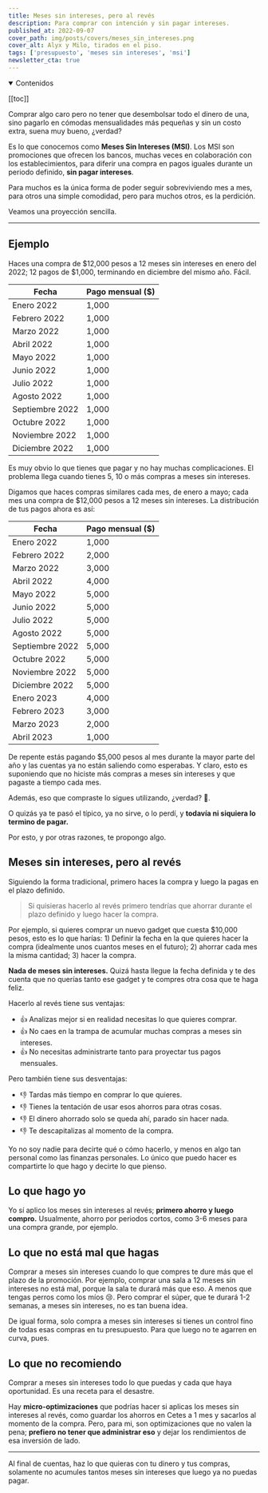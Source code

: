 ```yaml
---
title: Meses sin intereses, pero al revés
description: Para comprar con intención y sin pagar intereses.
published_at: 2022-09-07
cover_path: img/posts/covers/meses_sin_intereses.png
cover_alt: Alyx y Milo, tirados en el piso.
tags: ['presupuesto', 'meses sin intereses', 'msi']
newsletter_cta: true
---
```


<details open>
  <summary>
    Contenidos
  </summary>

  [[toc]]

</details>

Comprar algo caro pero no tener que desembolsar todo el dinero de una, sino pagarlo en cómodas mensualidades más pequeñas y sin un costo extra, suena muy bueno, ¿verdad?

Es lo que conocemos como **Meses Sin Intereses (MSI)**. Los MSI son promociones que ofrecen los bancos, muchas veces en colaboración con los establecimientos, para diferir una compra en pagos iguales durante un periodo definido, **sin pagar intereses**.

Para muchos es la única forma de poder seguir sobreviviendo mes a mes, para otros una simple comodidad, pero para muchos otros, <span class="annotated">es la perdición</span>.

Veamos una proyección sencilla.

***

## Ejemplo

Haces una compra de $12,000 pesos a 12 meses sin intereses en enero del 2022; 12 pagos de $1,000, terminando en diciembre del mismo año. Fácil.

| Fecha                          | Pago mensual ($) |
|------------------------------------------|------------------------------------------|
| Enero 2022 | 1,000 |
| Febrero 2022 | 1,000 |
| Marzo 2022 | 1,000 |
| Abril 2022 | 1,000 |
| Mayo 2022 | 1,000 |
| Junio 2022 | 1,000 |
| Julio 2022 | 1,000 |
| Agosto 2022 | 1,000 |
| Septiembre 2022 | 1,000 |
| Octubre 2022 | 1,000 |
| Noviembre 2022 | 1,000 |
| Diciembre 2022 | 1,000 |

Es muy obvio lo que tienes que pagar y no hay muchas complicaciones. El problema llega cuando tienes 5, 10 o más compras a meses sin intereses. 

Digamos que haces compras similares cada mes, de enero a mayo; cada mes una compra de $12,000 pesos a 12 meses sin intereses. La distribución de tus pagos ahora es así:

| Fecha                          | Pago mensual ($) |
|------------------------------------------|------------------------------------------|
| Enero 2022 | 1,000 |
| Febrero 2022 | 2,000 |
| Marzo 2022 | 3,000 |
| Abril 2022 | 4,000 |
| Mayo 2022 | 5,000 |
| Junio 2022 | 5,000 |
| Julio 2022 | 5,000 |
| Agosto 2022 | 5,000 |
| Septiembre 2022 | 5,000 |
| Octubre 2022 | 5,000 |
| Noviembre 2022 | 5,000 |
| Diciembre 2022 | 5,000 |
| Enero 2023 | 4,000 |
| Febrero 2023 | 3,000 |
| Marzo 2023 | 2,000 |
| Abril 2023 | 1,000 |

De repente estás pagando <span class="annotated">$5,000 pesos al mes</span> durante la mayor parte del año y las cuentas ya no están saliendo como esperabas. Y claro, esto es suponiendo que no hiciste más compras a meses sin intereses y que pagaste a tiempo cada mes. 

Además, eso que compraste lo sigues utilizando, ¿verdad? 👀.

O quizás ya te pasó el típico, ya no sirve, o lo perdí, y **todavía ni siquiera lo termino de pagar.**

Por esto, y por otras razones, te propongo algo.

## Meses sin intereses, pero al revés

Siguiendo la forma tradicional, primero haces la compra y luego la pagas en el plazo definido. 

> Si quisieras hacerlo al revés primero tendrías que ahorrar durante el plazo definido y luego hacer la compra.

Por ejemplo, si quieres comprar un nuevo gadget que cuesta $10,000 pesos, esto es lo que harías: 1) Definir la fecha en la que quieres hacer la compra (idealmente unos cuantos meses en el futuro); 2) ahorrar cada mes la misma cantidad; 3) hacer la compra.

**Nada de meses sin intereses.** Quizá hasta llegue la fecha definida y te des cuenta que no querías tanto ese gadget y te compres otra cosa que te haga feliz.

Hacerlo al revés tiene sus ventajas:
- 👍 Analizas mejor si en realidad necesitas lo que quieres comprar.
- 👍 No caes en la trampa de acumular muchas compras a meses sin intereses.
- 👍 No necesitas administrarte tanto para proyectar tus pagos mensuales.

Pero también tiene sus desventajas:

- 👎 Tardas más tiempo en comprar lo que quieres.
- 👎 Tienes la tentación de usar esos ahorros para otras cosas.
- 👎 El dinero ahorrado solo se queda ahí, parado sin hacer nada.
- 👎 Te descapitalizas al momento de la compra.

Yo no soy nadie para decirte qué o cómo hacerlo, y menos en algo tan personal como las finanzas personales. Lo único que puedo hacer es compartirte lo que hago y decirte lo que pienso.

## Lo que hago yo

Yo sí aplico los meses sin intereses al revés; **primero ahorro y luego compro.** Usualmente, ahorro por periodos cortos, como 3-6 meses para una compra grande, por ejemplo.

## Lo que no está mal que hagas

Comprar a meses sin intereses cuando lo que compres te dure más que el plazo de la promoción. Por ejemplo, comprar una sala a 12 meses sin intereses no está mal, porque la sala te durará más que eso. A menos que tengas perros como los míos 😢. Pero comprar el súper, que te durará 1-2 semanas, a meses sin intereses, no es tan buena idea.

De igual forma, solo compra a meses sin intereses si tienes un control fino de todas esas compras en tu presupuesto. Para que luego no te agarren en curva, pues.

## Lo que no recomiendo

Comprar a meses sin intereses todo lo que puedas y cada que haya oportunidad. Es una <span class="annotated">receta para el desastre.</span>

Hay **micro-optimizaciones** que podrías hacer si aplicas los meses sin intereses al revés, como guardar los ahorros en Cetes a 1 mes y sacarlos al momento de la compra. Pero, para mi, son optimizaciones que no valen la pena; **prefiero no tener que administrar eso** y dejar los rendimientos de esa inversión de lado.

***

Al final de cuentas, haz lo que quieras con tu dinero y tus compras, solamente no acumules tantos meses sin intereses que luego ya no puedas pagar.